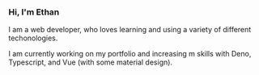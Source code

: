 ### Hi, I'm Ethan

I am a web developer, who loves learning and using a variety of different techonologies.

I am currently working on my portfolio and increasing m skills with Deno, Typescript, and Vue (with some material design).
